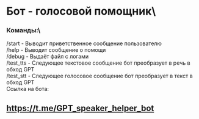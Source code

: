 # Бот - голосовой помощник\
### Команды:\
/start - Выводит приветственное сообщение пользователю\
/help - Выводит сообщение о помощи\
/debug - Выдаёт файл с логами\
/test_tts - Следующее текстовое сообщение бот преобразует в речь в обход GPT\
/test_stt - Следующее голосовое сообщение бот преобразует в текст в обход GPT\
Ссылка на бота:
## https://t.me/GPT_speaker_helper_bot
